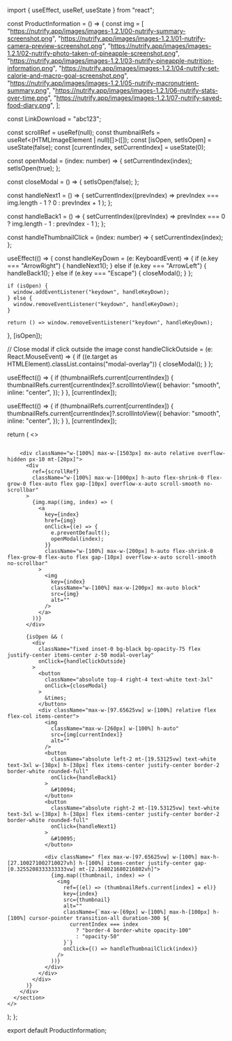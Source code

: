 import { useEffect, useRef, useState } from "react";

const ProductInformation = () => {
  const img = [
    "https://nutrify.app/images/images-1.2.1/00-nutrify-summary-screenshot.png",
    "https://nutrify.app/images/images-1.2.1/01-nutrify-camera-preview-screenshot.png",
    "https://nutrify.app/images/images-1.2.1/02-nutrify-photo-taken-of-pineapple-screenshot.png",
    "https://nutrify.app/images/images-1.2.1/03-nutrify-pineapple-nutrition-information.png",
    "https://nutrify.app/images/images-1.2.1/04-nutrify-set-calorie-and-macro-goal-screenshot.png",
    "https://nutrify.app/images/images-1.2.1/05-nutrify-macronutrient-summary.png",
    "https://nutrify.app/images/images-1.2.1/06-nutrify-stats-over-time.png",
    "https://nutrify.app/images/images-1.2.1/07-nutrify-saved-food-diary.png",
  ];

  const LinkDownload = "abc123";

  const scrollRef = useRef<HTMLDivElement>(null);
    const thumbnailRefs = useRef<(HTMLImageElement | null)[]>([]);
  const [isOpen, setIsOpen] = useState(false);
  const [currentIndex, setCurrentIndex] = useState(0);

  const openModal = (index: number) => {
    setCurrentIndex(index);
    setIsOpen(true);
  };

  const closeModal = () => {
    setIsOpen(false);
  };

  const handleNext1 = () => {
    setCurrentIndex((prevIndex) =>
      prevIndex === img.length - 1 ? 0 : prevIndex + 1
    );
  };

  const handleBack1 = () => {
    setCurrentIndex((prevIndex) =>
      prevIndex === 0 ? img.length - 1 : prevIndex - 1
    );
  };

  const handleThumbnailClick = (index: number) => {
    setCurrentIndex(index);
  };

  useEffect(() => {
    const handleKeyDown = (e: KeyboardEvent) => {
      if (e.key === "ArrowRight") {
        handleNext1();
      } else if (e.key === "ArrowLeft") {
        handleBack1();
      } else if (e.key === "Escape") {
        closeModal();
      }
    };

    if (isOpen) {
      window.addEventListener("keydown", handleKeyDown);
    } else {
      window.removeEventListener("keydown", handleKeyDown);
    }

    return () => window.removeEventListener("keydown", handleKeyDown);
  }, [isOpen]);

  // Close modal if click outside the image
  const handleClickOutside = (e: React.MouseEvent) => {
    if ((e.target as HTMLElement).classList.contains("modal-overlay")) {
      closeModal();
    }
  };

  useEffect(() => {
    if (thumbnailRefs.current[currentIndex]) {
      thumbnailRefs.current[currentIndex]?.scrollIntoView({
        behavior: "smooth",
        inline: "center",
      });
    }
  }, [currentIndex]);

  useEffect(() => {
    if (thumbnailRefs.current[currentIndex]) {
      thumbnailRefs.current[currentIndex]?.scrollIntoView({
        behavior: "smooth",
        inline: "center",
      });
    }
  }, [currentIndex]);

  return (
    <>
      <section className="">
        <a href={LinkDownload}>
          <img
            className="max-w-[200px] w-[auto] mx-auto block h-[54px]"
            src="https://encrypted-tbn0.gstatic.com/images?q=tbn:ANd9GcSpZDy2VARzMAh1et9p-Jffbtvsi1z7HZkLQyFMF2AGih3uQA4js7e15kN7SypixzIc6PU&usqp=CAU"
            alt=""
          />
        </a>

        <div className="w-[100%] max-w-[1503px] mx-auto relative overflow-hidden px-10 mt-[20px]">
          <div
            ref={scrollRef}
            className="w-[100%] max-w-[1000px] h-auto flex-shrink-0 flex-grow-0 flex-auto flex gap-[10px] overflow-x-auto scroll-smooth no-scrollbar"
          >
            {img.map((img, index) => (
              <a
                key={index}
                href={img}
                onClick={(e) => {
                  e.preventDefault();
                  openModal(index);
                }}
                className="w-[100%] max-w-[200px] h-auto flex-shrink-0 flex-grow-0 flex-auto flex gap-[10px] overflow-x-auto scroll-smooth no-scrollbar"
              >
                <img
                  key={index}
                  className="w-[100%] max-w-[200px] mx-auto block"
                  src={img}
                  alt=""
                />
              </a>
            ))}
          </div>

          {isOpen && (
            <div
              className="fixed inset-0 bg-black bg-opacity-75 flex justify-center items-center z-50 modal-overlay"
              onClick={handleClickOutside}
            >
              <button
                className="absolute top-4 right-4 text-white text-3xl"
                onClick={closeModal}
              >
                &times;
              </button>
              <div className="max-w-[97.65625vw] w-[100%] relative flex flex-col items-center">
                <img
                  className="max-w-[260px] w-[100%] h-auto"
                  src={img[currentIndex]}
                  alt=""
                />
                <button
                  className="absolute left-2 mt-[19.53125vw] text-white text-3xl w-[38px] h-[38px] flex items-center justify-center border-2 border-white rounded-full"
                  onClick={handleBack1}
                >
                  &#10094;
                </button>
                <button
                  className="absolute right-2 mt-[19.53125vw] text-white text-3xl w-[38px] h-[38px] flex items-center justify-center border-2 border-white rounded-full"
                  onClick={handleNext1}
                >
                  &#10095;
                </button>

                <div className=" flex max-w-[97.65625vw] w-[100%] max-h-[27.100271002710027vh] h-[100%] items-center justify-center gap-[0.3255208333333333vw] mt-[2.168021680216802vh]">
                  {img.map((thumbnail, index) => (
                    <img
                      ref={(el) => (thumbnailRefs.current[index] = el)}
                      key={index}
                      src={thumbnail}
                      alt=""
                      className={`max-w-[69px] w-[100%] max-h-[100px] h-[100%] cursor-pointer transition-all duration-300 ${
                        currentIndex === index
                          ? "border-4 border-white opacity-100"
                          : "opacity-50"
                      }`}
                      onClick={() => handleThumbnailClick(index)}
                    />
                  ))}
                </div>
              </div>
            </div>
          )}
        </div>
      </section>
    </>
  );
};

export default ProductInformation;